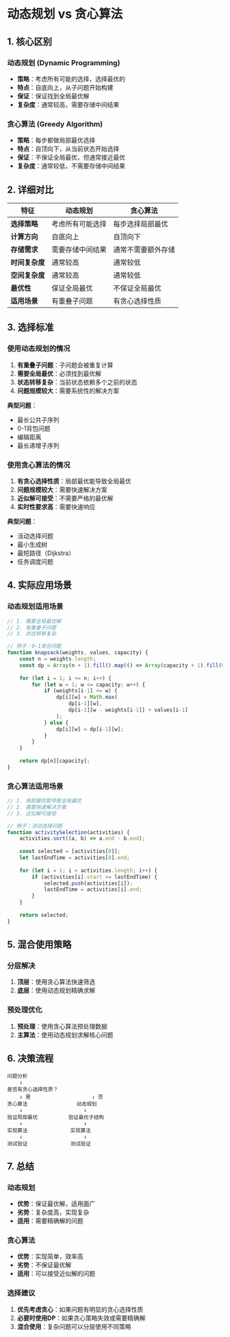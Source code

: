# 动态规划 vs 贪心算法

## 1. 核心区别

### 动态规划 (Dynamic Programming)
- **策略**：考虑所有可能的选择，选择最优的
- **特点**：自底向上，从子问题开始构建
- **保证**：保证找到全局最优解
- **复杂度**：通常较高，需要存储中间结果

### 贪心算法 (Greedy Algorithm)
- **策略**：每步都做局部最优选择
- **特点**：自顶向下，从当前状态开始选择
- **保证**：不保证全局最优，但通常接近最优
- **复杂度**：通常较低，不需要存储中间结果

## 2. 详细对比

| 特征 | 动态规划 | 贪心算法 |
|------|----------|----------|
| **选择策略** | 考虑所有可能选择 | 每步选择局部最优 |
| **计算方向** | 自底向上 | 自顶向下 |
| **存储需求** | 需要存储中间结果 | 通常不需要额外存储 |
| **时间复杂度** | 通常较高 | 通常较低 |
| **空间复杂度** | 通常较高 | 通常较低 |
| **最优性** | 保证全局最优 | 不保证全局最优 |
| **适用场景** | 有重叠子问题 | 有贪心选择性质 |

## 3. 选择标准

### 使用动态规划的情况
1. **有重叠子问题**：子问题会被重复计算
2. **需要全局最优**：必须找到最优解
3. **状态转移复杂**：当前状态依赖多个之前的状态
4. **问题规模较大**：需要系统性的解决方案

**典型问题**：
- 最长公共子序列
- 0-1背包问题
- 编辑距离
- 最长递增子序列

### 使用贪心算法的情况
1. **有贪心选择性质**：局部最优能导致全局最优
2. **问题规模较大**：需要快速解决方案
3. **近似解可接受**：不需要严格的最优解
4. **实时性要求高**：需要快速响应

**典型问题**：
- 活动选择问题
- 最小生成树
- 最短路径（Dijkstra）
- 任务调度问题

## 4. 实际应用场景

### 动态规划适用场景
```javascript
// 1. 需要全局最优解
// 2. 有重叠子问题
// 3. 状态转移复杂

// 例子：0-1背包问题
function knapsack(weights, values, capacity) {
    const n = weights.length;
    const dp = Array(n + 1).fill().map(() => Array(capacity + 1).fill(0));
    
    for (let i = 1; i <= n; i++) {
        for (let w = 1; w <= capacity; w++) {
            if (weights[i-1] <= w) {
                dp[i][w] = Math.max(
                    dp[i-1][w],
                    dp[i-1][w - weights[i-1]] + values[i-1]
                );
            } else {
                dp[i][w] = dp[i-1][w];
            }
        }
    }
    
    return dp[n][capacity];
}
```

### 贪心算法适用场景
```javascript
// 1. 局部最优能导致全局最优
// 2. 需要快速解决方案
// 3. 近似解可接受

// 例子：活动选择问题
function activitySelection(activities) {
    activities.sort((a, b) => a.end - b.end);
    
    const selected = [activities[0]];
    let lastEndTime = activities[0].end;
    
    for (let i = 1; i < activities.length; i++) {
        if (activities[i].start >= lastEndTime) {
            selected.push(activities[i]);
            lastEndTime = activities[i].end;
        }
    }
    
    return selected;
}
```

## 5. 混合使用策略

### 分层解决
1. **顶层**：使用贪心算法快速筛选
2. **底层**：使用动态规划精确求解

### 预处理优化
1. **预处理**：使用贪心算法预处理数据
2. **主算法**：使用动态规划求解核心问题

## 6. 决策流程

```
问题分析
    ↓
是否有贪心选择性质？
    ↓ 是                    ↓ 否
贪心算法                动态规划
    ↓                    ↓
验证局部最优          验证最优子结构
    ↓                    ↓
实现算法              实现算法
    ↓                    ↓
测试验证              测试验证
```

## 7. 总结

### 动态规划
- **优势**：保证最优解，适用面广
- **劣势**：复杂度高，实现复杂
- **适用**：需要精确解的问题

### 贪心算法
- **优势**：实现简单，效率高
- **劣势**：不保证最优解
- **适用**：可以接受近似解的问题

### 选择建议
1. **优先考虑贪心**：如果问题有明显的贪心选择性质
2. **必要时使用DP**：如果贪心策略失效或需要精确解
3. **混合使用**：复杂问题可以分层使用不同策略
